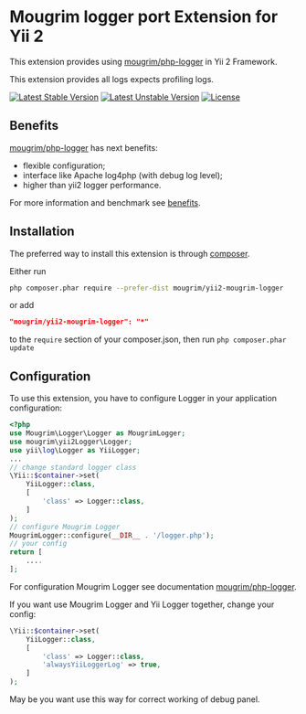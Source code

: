 # Mougrim logger port Extension for Yii 2

This extension provides using [mougrim/php-logger](https://github.com/mougrim/php-logger) in Yii 2 Framework.

This extension provides all logs expects profiling logs.

[![Latest Stable Version](https://poser.pugx.org/mougrim/yii2-mougrim-logger/version)](https://packagist.org/packages/mougrim/yii2-mougrim-logger)
[![Latest Unstable Version](https://poser.pugx.org/mougrim/yii2-mougrim-logger/v/unstable)](https://packagist.org/packages/mougrim/yii2-mougrim-logger)
[![License](https://poser.pugx.org/mougrim/yii2-mougrim-logger/license)](https://packagist.org/packages/mougrim/yii2-mougrim-logger)

## Benefits

[mougrim/php-logger](https://github.com/mougrim/php-logger) has next benefits:
- flexible configuration;
- interface like Apache log4php (with debug log level);
- higher than yii2 logger performance.

For more information and benchmark see [benefits](BENEFITS.md).

## Installation

The preferred way to install this extension is through [composer](http://getcomposer.org/download/).

Either run

```bash
php composer.phar require --prefer-dist mougrim/yii2-mougrim-logger
```

or add

```json
"mougrim/yii2-mougrim-logger": "*"
```

to the `require` section of your composer.json, then run `php composer.phar update`

## Configuration

To use this extension, you have to configure Logger in your application configuration:

```php
<?php
use Mougrim\Logger\Logger as MougrimLogger;
use mougrim\yii2Logger\Logger;
use yii\log\Logger as YiiLogger;
...
// change standard logger class
\Yii::$container->set(
    YiiLogger::class,
    [
        'class' => Logger::class,
    ]
);
// configure Mougrim Logger
MougrimLogger::configure(__DIR__ . '/logger.php');
// your config
return [
    ....
];
```

For configuration Mougrim Logger see documentation [mougrim/php-logger](https://github.com/mougrim/php-logger).

If you want use Mougrim Logger and Yii Logger together, change your config:

```php
\Yii::$container->set(
    YiiLogger::class,
    [
        'class' => Logger::class,
        'alwaysYiiLoggerLog' => true,
    ]
);
```

May be you want use this way for correct working of debug panel.
